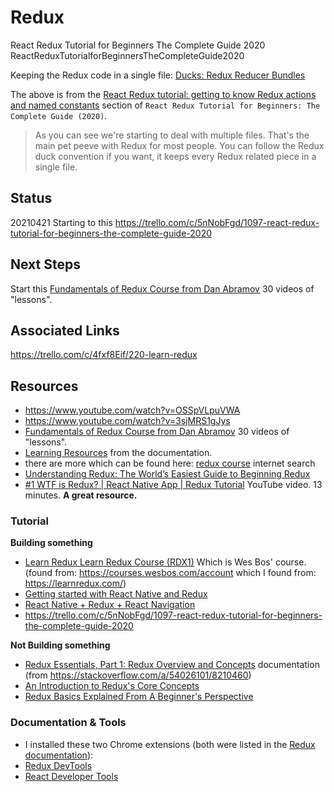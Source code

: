 # Redux

React Redux Tutorial for Beginners The Complete Guide 2020
ReactReduxTutorialforBeginnersTheCompleteGuide2020

Keeping the Redux code in a single file:
[Ducks: Redux Reducer Bundles](https://github.com/erikras/ducks-modular-redux)

The above is from the [React Redux tutorial: getting to know Redux actions and named constants](https://www.valentinog.com/blog/redux/#react-redux-tutorial-getting-to-know-redux-actions-and-named-constants) section of `React Redux Tutorial for Beginners: The Complete Guide (2020)`.
>As you can see we're starting to deal with multiple files. That's the main pet peeve with Redux for most people. You can follow the Redux duck convention if you want, it keeps every Redux related piece in a single file.

## Status
20210421
Starting to this https://trello.com/c/5nNobFgd/1097-react-redux-tutorial-for-beginners-the-complete-guide-2020

## Next Steps
Start this [Fundamentals of Redux Course from Dan Abramov](https://egghead.io/courses/fundamentals-of-redux-course-from-dan-abramov-bd5cc867) 30 videos of "lessons".


## Associated Links
https://trello.com/c/4fxf8Eif/220-learn-redux

## Resources

* https://www.youtube.com/watch?v=OSSpVLpuVWA
* https://www.youtube.com/watch?v=3sjMRS1gJys
* [Fundamentals of Redux Course from Dan Abramov](https://egghead.io/courses/fundamentals-of-redux-course-from-dan-abramov-bd5cc867) 30 videos of "lessons".
* [Learning Resources](https://redux.js.org/introduction/learning-resources) from the documentation.
* there are more which can be found here: [redux course](https://www.google.com/search?q=redux+course&oq=redux+course&aqs=chrome..69i57j69i64j69i60l3.2286j0j4&sourceid=chrome&ie=UTF-8) internet search
* [Understanding Redux: The World’s Easiest Guide to Beginning Redux](https://www.freecodecamp.org/news/understanding-redux-the-worlds-easiest-guide-to-beginning-redux-c695f45546f6/)
* [#1 WTF is Redux? | React Native App | Redux Tutorial](https://www.youtube.com/watch?v=KcC8KZ_Ga2M) YouTube video. 13 minutes. **A great resource.**

### Tutorial
**Building something**

* [Learn Redux
Learn Redux Course (RDX1)](https://courses.wesbos.com/account/access/6080143675ff3a25a5c4651a) Which is Wes Bos' course.
(found from: https://courses.wesbos.com/account which I found from: https://learnredux.com/)
* [Getting started with React Native and Redux](https://blog.cloudboost.io/getting-started-with-react-native-and-redux-6cd4addeb29)
* [React Native + Redux + React Navigation](https://medium.com/@relferreira/react-native-redux-react-navigation-ecec4014d648)
* https://trello.com/c/5nNobFgd/1097-react-redux-tutorial-for-beginners-the-complete-guide-2020

**Not Building something**

* [Redux Essentials, Part 1: Redux Overview and Concepts](https://redux.js.org/tutorials/essentials/part-1-overview-concepts) documentation
(from https://stackoverflow.com/a/54026101/8210460)
* [An Introduction to Redux's Core Concepts](https://www.digitalocean.com/community/tutorials/redux-redux-intro)
* [Redux Basics Explained From A Beginner's Perspective](https://dev.to/dylanmesty/redux-basics-explained-from-a-beginner-s-perspective-abm)

### Documentation & Tools

* I installed these two Chrome extensions (both were listed in the [Redux documentation](https://redux.js.org/tutorials/essentials/part-1-overview-concepts)):
 * [Redux DevTools](https://chrome.google.com/webstore/detail/redux-devtools/lmhkpmbekcpmknklioeibfkpmmfibljd/related?hl=en)
 * [React Developer Tools](https://chrome.google.com/webstore/detail/react-developer-tools/fmkadmapgofadopljbjfkapdkoienihi/related?hl=en)
